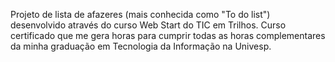 Projeto de lista de afazeres (mais conhecida como "To do list") desenvolvido através do curso Web Start do TIC em Trilhos.
Curso certificado que me gera horas para cumprir todas as horas complementares da minha graduação em Tecnologia da Informação na Univesp.
